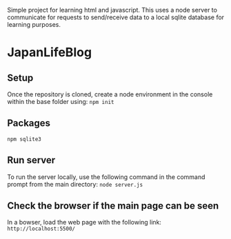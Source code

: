Simple project for learning html and javascript. This uses a node server to communicate for requests to send/receive data to a local sqlite database for learning purposes.

# JapanLifeBlog

## Setup
Once the repository is cloned, create a node environment in the console within the base folder using: 
`npm init`

## Packages
`npm sqlite3`

## Run server
To run the server locally, use the following command in the command prompt from the main directory:
`node server.js`

## Check the browser if the main page can be seen
In a bowser, load the web page with the following link:
`http://localhost:5500/`

